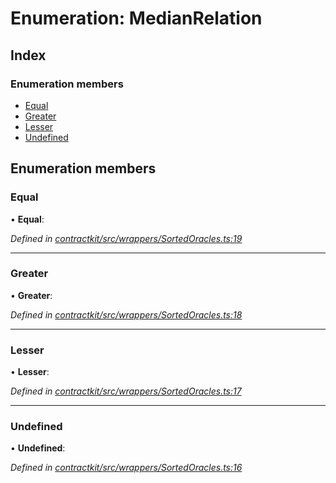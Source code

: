 # Enumeration: MedianRelation

## Index

### Enumeration members

* [Equal](_wrappers_sortedoracles_.medianrelation.md#equal)
* [Greater](_wrappers_sortedoracles_.medianrelation.md#greater)
* [Lesser](_wrappers_sortedoracles_.medianrelation.md#lesser)
* [Undefined](_wrappers_sortedoracles_.medianrelation.md#undefined)

## Enumeration members

###  Equal

• **Equal**:

*Defined in [contractkit/src/wrappers/SortedOracles.ts:19](https://github.com/celo-org/celo-monorepo/blob/master/packages/contractkit/src/wrappers/SortedOracles.ts#L19)*

___

###  Greater

• **Greater**:

*Defined in [contractkit/src/wrappers/SortedOracles.ts:18](https://github.com/celo-org/celo-monorepo/blob/master/packages/contractkit/src/wrappers/SortedOracles.ts#L18)*

___

###  Lesser

• **Lesser**:

*Defined in [contractkit/src/wrappers/SortedOracles.ts:17](https://github.com/celo-org/celo-monorepo/blob/master/packages/contractkit/src/wrappers/SortedOracles.ts#L17)*

___

###  Undefined

• **Undefined**:

*Defined in [contractkit/src/wrappers/SortedOracles.ts:16](https://github.com/celo-org/celo-monorepo/blob/master/packages/contractkit/src/wrappers/SortedOracles.ts#L16)*
